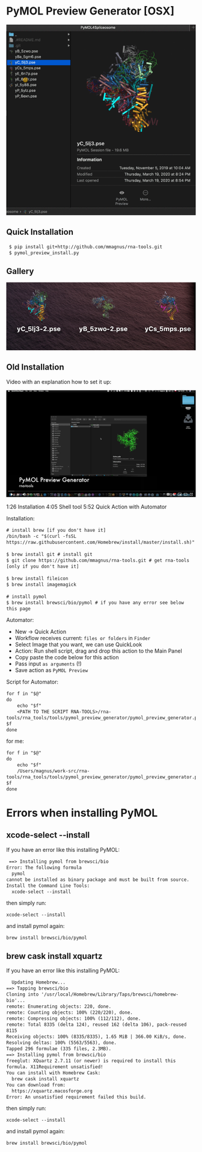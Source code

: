 # PyMOL Preview Generator [OSX]

<p align="center">
<img src="docs/demo.gif">
</p> 

## Quick Installation

     $ pip install git+http://github.com/mmagnus/rna-tools.git
     $ pymol_preview_install.py

## Gallery

![](docs/preview.png)

## Old Installation

Video with an explanation how to set it up:

<a href="https://www.youtube.com/watch?v=TdVVfPHlr8U"><img src="docs/demo.png"></a>

1:26 Installation
4:05 Shell tool
5:52 Quick Action with Automator

Installation:

    # install brew [if you don't have it]
    /bin/bash -c "$(curl -fsSL https://raw.githubusercontent.com/Homebrew/install/master/install.sh)"

    $ brew install git # install git
    $ git clone https://github.com/mmagnus/rna-tools.git # get rna-tools [only if you don't have it]

    $ brew install fileicon
    $ brew install imagemagick
    
    # install pymol
    $ brew install brewsci/bio/pymol # if you have any error see below this page
    
Automator:

- New -> Quick Action
- Workflow receives current: `files or folders` in `Finder`
- Select Image that you want, we can use QuickLook
- Action: Run shell script, drag and drop this action to the Main Panel
- Copy paste the code below for this action
- Pass input `as arguments` (!)
- Save action as `PyMOL Preview`

Script for Automator:

    for f in "$@"
    do
        echo "$f"
        <PATH TO THE SCRIPT RNA-TOOLS>/rna-tools/rna_tools/tools/pymol_preview_generator/pymol_preview_generator.py $f
    done

for me:

    for f in "$@"
    do
        echo "$f"
        /Users/magnus/work-src/rna-tools/rna_tools/tools/pymol_preview_generator/pymol_preview_generator.py $f
    done
    
 # Errors when installing PyMOL
 ## xcode-select --install
 If you have an error like this installing PyMOL:
 
     ==> Installing pymol from brewsci/bio
    Error: The following formula
      pymol
    cannot be installed as binary package and must be built from source.
    Install the Command Line Tools:
      xcode-select --install
  
  then simply run:
  
    xcode-select --install
    
and install pymol again:

    brew install brewsci/bio/pymol
    
## brew cask install xquartz
If you have an error like this installing PyMOL:

      Updating Homebrew...
    ==> Tapping brewsci/bio
    Cloning into '/usr/local/Homebrew/Library/Taps/brewsci/homebrew-bio'...
    remote: Enumerating objects: 220, done.
    remote: Counting objects: 100% (220/220), done.
    remote: Compressing objects: 100% (112/112), done.
    remote: Total 8335 (delta 124), reused 162 (delta 106), pack-reused 8115
    Receiving objects: 100% (8335/8335), 1.65 MiB | 366.00 KiB/s, done.
    Resolving deltas: 100% (5563/5563), done.
    Tapped 296 formulae (335 files, 2.3MB).
    ==> Installing pymol from brewsci/bio
    freeglut: XQuartz 2.7.11 (or newer) is required to install this formula. X11Requirement unsatisfied!
    You can install with Homebrew Cask:
      brew cask install xquartz
    You can download from:
      https://xquartz.macosforge.org
    Error: An unsatisfied requirement failed this build.
  
then simply run:
  
    xcode-select --install
 
and install pymol again:

    brew install brewsci/bio/pymol

